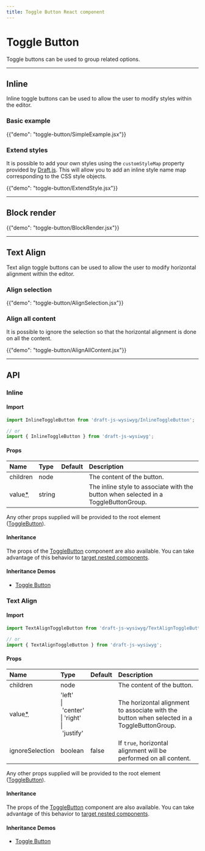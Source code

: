 ```yaml
---
title: Toggle Button React component
---
```


# Toggle Button

<p class="description">Toggle buttons can be used to group related options.</p>

***

## Inline
<p class="sub-description">Inline toggle buttons can be used to allow the user to modify styles within the editor.</p>

### Basic example

{{"demo": "toggle-button/SimpleExample.jsx"}}

### Extend styles

It is possible to add your own styles using the `customStyleMap` property provided by [Draft.js](https://draftjs.org/docs/advanced-topics-inline-styles/). This will allow you to add an inline style name map corresponding to the CSS style objects.

{{"demo": "toggle-button/ExtendStyle.jsx"}}

***

## Block render

{{"demo": "toggle-button/BlockRender.jsx"}}

***

## Text Align
<p class="sub-description">Text align toggle buttons can be used to allow the user to modify horizontal alignment within the editor.</p>

### Align selection

{{"demo": "toggle-button/AlignSelection.jsx"}}

### Align all content

It is possible to ignore the selection so that the horizontal alignment is done on all the content.

{{"demo": "toggle-button/AlignAllContent.jsx"}}

***

## API

### Inline

#### Import

```js
import InlineToggleButton from 'draft-js-wysiwyg/InlineToggleButton';

// or
import { InlineToggleButton } from 'draft-js-wysiwyg';
```

#### Props

| Name | Type | Default | Description |
|:-----|:-----|:--------|:------------|
| <span class="prop-name">children</span> | <span class="prop-type">node</span> |  | The content of the button. |
| <span class="prop-name required">value<abbr title="required">*</abbr></span> | <span class="prop-type">string</span> |  | The inline style to associate with the button when selected in a ToggleButtonGroup. |

Any other props supplied will be provided to the root element ([ToggleButton](https://material-ui.com/api/toggle-button/)).

#### Inheritance

The props of the [ToggleButton](https://material-ui.com/api/toggle-button/) component are also available.
You can take advantage of this behavior to [target nested components](https://material-ui.com/guides/api/#spread).

#### Inheritance Demos

- [Toggle Button](https://material-ui.com/components/toggle-button/)

### Text Align

#### Import

```js
import TextAlignToggleButton from 'draft-js-wysiwyg/TextAlignToggleButton';

// or
import { TextAlignToggleButton } from 'draft-js-wysiwyg';
```

#### Props

| Name | Type | Default | Description |
|:-----|:-----|:--------|:------------|
| <span class="prop-name">children</span> | <span class="prop-type">node</span> |  | The content of the button. |
| <span class="prop-name required">value<abbr title="required">*</abbr></span> | <span class="prop-type">'left'<br>&#124;&nbsp;'center'<br>&#124;&nbsp;'right'<br>&#124;&nbsp;'justify'</span> |  | The horizontal alignment to associate with the button when selected in a ToggleButtonGroup. |
| <span class="prop-name">ignoreSelection</span> | <span class="prop-type">boolean</span> | <span class="prop-default">false</span> | If `true`, horizontal alignment will be performed on all content.  |

Any other props supplied will be provided to the root element ([ToggleButton](https://material-ui.com/api/toggle-button/)).

#### Inheritance

The props of the [ToggleButton](https://material-ui.com/api/toggle-button/) component are also available.
You can take advantage of this behavior to [target nested components](https://material-ui.com/guides/api/#spread).

#### Inheritance Demos

- [Toggle Button](https://material-ui.com/components/toggle-button/)
